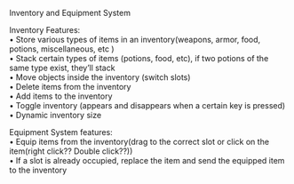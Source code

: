Inventory and Equipment System

Inventory Features:
<br>•	Store various types of items in an inventory(weapons, armor, food, potions, miscellaneous, etc )
<br>•	Stack certain types of items (potions, food, etc), if two potions of the same type exist, they’ll stack
<br>•	Move objects inside the inventory (switch slots)
<br>•	Delete items from the inventory
<br>•	Add items to the inventory
<br>•	Toggle inventory (appears and disappears when a certain key is pressed)
<br>•	Dynamic inventory size

Equipment System features:
<br>•	Equip items from the inventory(drag to the correct slot or click on the item(right click?? Double click??))
<br>•	If a slot is already occupied, replace the item and send the equipped item to the inventory
